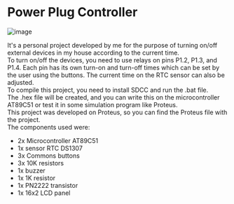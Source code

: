 
# Power Plug Controller

![image](https://github.com/GuiJoseh/PowerPlugController/assets/94620888/6e15b9f1-876a-4757-9cce-11b1258937c9)

It's a personal project developed by me for the purpose of turning on/off external devices in my house according to the current time.  
To turn on/off the devices, you need to use relays on pins P1.2, P1.3, and P1.4. Each pin has its own turn-on and turn-off times which can be set by the user using the buttons. The current time on the RTC sensor can also be adjusted.  
To compile this project, you need to install SDCC and run the .bat file.  
The .hex file will be created, and you can write this on the microcontroller AT89C51 or test it in some simulation program like Proteus.  
This project was developed on Proteus, so you can find the Proteus file with the project.  
The components used were:  
- 2x Microcontroller AT89C51  
- 1x sensor RTC DS1307  
- 3x Commons buttons  
- 3x 10K resistors  
- 1x buzzer  
- 1x 1K resistor  
- 1x PN2222 transistor  
- 1x 16x2 LCD panel  
